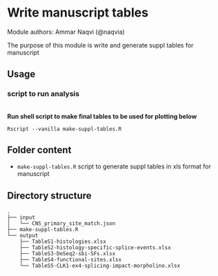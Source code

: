 # Write manuscript tables

Module authors: Ammar Naqvi (@naqvia)

The purpose of this module is write and generate suppl tables for manuscript

## Usage
### script to run analysis
<br>**Run shell script to make final tables to be used for plotting below**
```
Rscript --vanilla make-suppl-tables.R
```

## Folder content
* `make-suppl-tables.R` script to generate suppl tables in xls format for manuscript

## Directory structure
```
.
├── input
│   └── CNS_primary_site_match.json
├── make-suppl-tables.R
└── output
    ├── TableS1-histologies.xlsx
    ├── TableS2-histology-specific-splice-events.xlsx
    ├── TableS3-DeSeq2-sbi-SFs.xlsx
    ├── TableS4-functional-sites.xlsx
    └── TableS5-CLK1-ex4-splicing-impact-morpholino.xlsx
```
